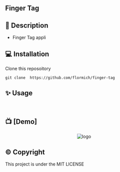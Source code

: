 ## Finger Tag



## 📃 Description

* Finger Tag appli

## 💻 Installation
Clone this reposoitory

```
git clone  https://github.com/flormich/finger-tag

```

## ✨️ Usage
<br>

## 📺 [Demo]

<p align="center"
  
 ![logo](fingerTag.gif )
 
</p>






## ©️ Copyright
This project is under the MIT LICENSE


